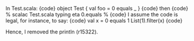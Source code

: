 In Test.scala:
{code}
object Test {
  val foo = 0 equals _
}
{code}
then
{code}
% scalac Test.scala
typing eta 0.equals
%
{code}
I assume the code is legal, for instance, to say:
{code}
val x = 0 equals 1
List(1).filter(x)
{code}

Hence, I removed the println (r15322).
